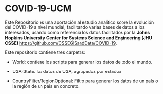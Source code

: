 # COVID-19-UCM
Este Repositorio es una aportación al estudio analítico sobre la evolución del COVID-19 a nivel mundial, facilitando varias bases de datos a los interesados, usando como referencia los datos facilitados por la <b> Johns Hopkins University Center for Systems Science and Engineering (JHU CSSE) </b> https://github.com/CSSEGISandData/COVID-19.



Este repositorio contiene tres carpetas:

- World: contiene los scripts para generar los datos de todo el mundo.

- USA-State: los datos de USA, agrupados por estados. 

-	CountryFilter/RegionOptional: Filtro para generar los datos de un país o la región de un país en concreto.






